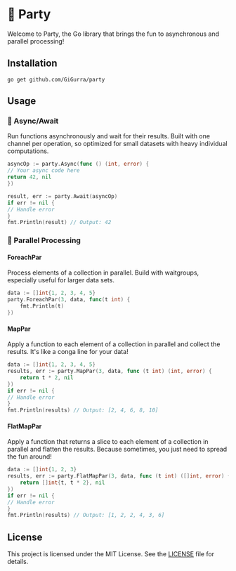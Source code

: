 # 🎉 Party

Welcome to Party, the Go library that brings the fun to asynchronous and parallel processing!

## Installation

```
go get github.com/GiGurra/party
```

## Usage

### 🎈 Async/Await

Run functions asynchronously and wait for their results. Built with one channel per operation, so optimized for small
datasets with heavy individual computations.

```go
asyncOp := party.Async(func () (int, error) {
// Your async code here
return 42, nil
})

result, err := party.Await(asyncOp)
if err != nil {
// Handle error
}
fmt.Println(result) // Output: 42
```

### 🎉 Parallel Processing

#### ForeachPar

Process elements of a collection in parallel. Build with waitgroups, especially useful for larger data sets.

```go
data := []int{1, 2, 3, 4, 5}
party.ForeachPar(3, data, func(t int) {
    fmt.Println(t)
})
```

#### MapPar

Apply a function to each element of a collection in parallel and collect the results. It's like a conga line for your
data!

```go
data := []int{1, 2, 3, 4, 5}
results, err := party.MapPar(3, data, func (t int) (int, error) {
    return t * 2, nil
})
if err != nil {
// Handle error
}
fmt.Println(results) // Output: [2, 4, 6, 8, 10]
```

#### FlatMapPar

Apply a function that returns a slice to each element of a collection in parallel and flatten the results. Because
sometimes, you just need to spread the fun around!

```go
data := []int{1, 2, 3}
results, err := party.FlatMapPar(3, data, func (t int) ([]int, error) {
    return []int{t, t * 2}, nil
})
if err != nil {
// Handle error
}
fmt.Println(results) // Output: [1, 2, 2, 4, 3, 6]
```

## License

This project is licensed under the MIT License. See the [LICENSE](LICENSE) file for details.
